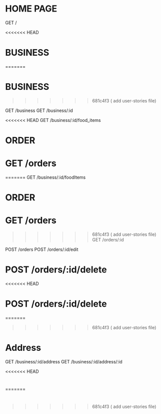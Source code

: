 # HOME PAGE

GET /

<<<<<<< HEAD
# BUSINESS
=======
# BUSINESS 
>>>>>>> 681c4f3 ( add user-stories file)

GET /business
GET /business/:id

<<<<<<< HEAD
GET /business/:id/food_items

# ORDER

# GET /orders

=======
GET /business/:id/foodItems

# ORDER 

# GET /orders
>>>>>>> 681c4f3 ( add user-stories file)
GET /orders/:id

POST /orders
POST /orders/:id/edit
# POST /orders/:id/delete

<<<<<<< HEAD
# POST /orders/:id/delete

=======
>>>>>>> 681c4f3 ( add user-stories file)
# Address

GET /business/:id/address
GET /business/:id/address/:id

<<<<<<< HEAD
#
=======
# 

>>>>>>> 681c4f3 ( add user-stories file)

